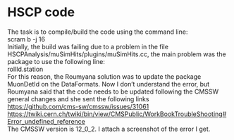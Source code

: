 # HSCP code

The task is to compile/build the code using the command line:
<br>
scram b -j 16
<br>
Initially, the build was failing due to a problem in the file HSCPAnalysis/muSimHits/plugins/muSimHits.cc, the main problem was the package to use the following line:
<br>
rollId.station
<br>
For this reason, the Roumyana solution was to update the package MuonDetId on the DataFormats. Now I don’t understand the error, but Roumyana said that the code needs to be updated following the CMSSW general changes and she sent the following links
<br>
https://github.com/cms-sw/cmssw/issues/31061
<br>
https://twiki.cern.ch/twiki/bin/view/CMSPublic/WorkBookTroubleShooting#Error_undefined_reference
<br>
The CMSSW version is 12_0_2. I attach a screenshot of the error I get.
